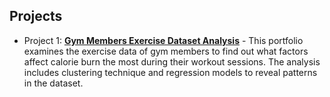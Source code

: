 ## Projects
- Project 1: **[Gym Members Exercise Dataset Analysis](https://github.com/dvidmichelleeex/portfolio/tree/19284d4217fa9775a01118f16d99896071fdf107/portfolio-part-4-dvidmichelleee)** - This portfolio examines the exercise data of gym members to find out what factors affect calorie burn the most during their workout sessions. The analysis includes clustering technique and regression models to reveal patterns in the dataset.
